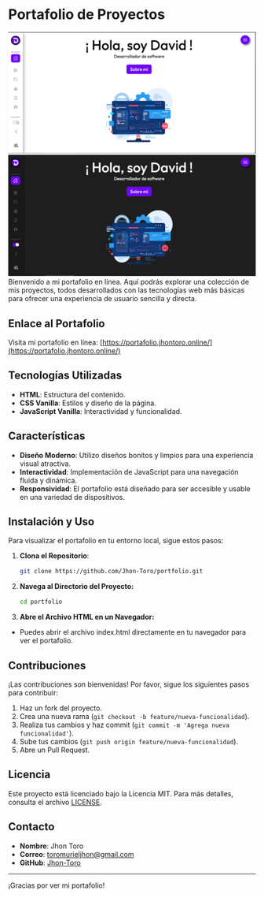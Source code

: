 # Portafolio de Proyectos

![Portafolio](https://github.com/Jhon-Toro/Portafolio/blob/main/Portafolio1.PNG) <br>
![Portafolio](https://github.com/Jhon-Toro/Portafolio/blob/main/Portafolio2.PNG) <br>
Bienvenido a mi portafolio en línea. Aquí podrás explorar una colección de mis proyectos, todos desarrollados con las tecnologías web más básicas para ofrecer una experiencia de usuario sencilla y directa.

## Enlace al Portafolio

Visita mi portafolio en línea: [https://portafolio.jhontoro.online/](https://portafolio.jhontoro.online/)

## Tecnologías Utilizadas

- **HTML**: Estructura del contenido.
- **CSS Vanilla**: Estilos y diseño de la página.
- **JavaScript Vanilla**: Interactividad y funcionalidad.

## Características

- **Diseño Moderno**: Utilizo diseños bonitos y limpios para una experiencia visual atractiva.
- **Interactividad**: Implementación de JavaScript para una navegación fluida y dinámica.
- **Responsividad**: El portafolio está diseñado para ser accesible y usable en una variedad de dispositivos.

## Instalación y Uso

Para visualizar el portafolio en tu entorno local, sigue estos pasos:

1. **Clona el Repositorio**:
   ```bash
   git clone https://github.com/Jhon-Toro/portfolio.git

2. **Navega al Directorio del Proyecto:**
   ```bash
   cd portfolio
   
3. **Abre el Archivo HTML en un Navegador:**
- Puedes abrir el archivo index.html directamente en tu navegador para ver el portafolio.


## Contribuciones

¡Las contribuciones son bienvenidas! Por favor, sigue los siguientes pasos para contribuir:

1. Haz un fork del proyecto.
2. Crea una nueva rama (`git checkout -b feature/nueva-funcionalidad`).
3. Realiza tus cambios y haz commit (`git commit -m 'Agrega nueva funcionalidad'`).
4. Sube tus cambios (`git push origin feature/nueva-funcionalidad`).
5. Abre un Pull Request.

## Licencia

Este proyecto está licenciado bajo la Licencia MIT. Para más detalles, consulta el archivo [LICENSE](LICENSE).

## Contacto

- **Nombre**: Jhon Toro
- **Correo**: toromurieljhon@gmail.com
- **GitHub**: [Jhon-Toro](https://github.com/Jhon-Toro)

---

¡Gracias por ver mi portafolio!
